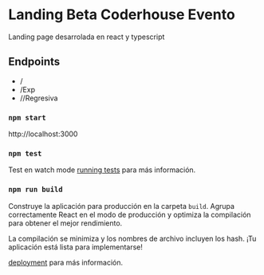 # Landing Beta Coderhouse Evento
Landing page desarrolada en react y typescript
## Endpoints

- /
- /Exp
- //Regresiva

### `npm start`
http://localhost:3000

### `npm test`
Test en watch mode
[running tests](https://facebook.github.io/create-react-app/docs/running-tests) para más información.

### `npm run build`
Construye la aplicación para producción en la carpeta `build`.
Agrupa correctamente React en el modo de producción y optimiza la compilación para obtener el mejor rendimiento.

La compilación se minimiza y los nombres de archivo incluyen los hash.
¡Tu aplicación está lista para implementarse!

[deployment](https://facebook.github.io/create-react-app/docs/deployment) para más información.